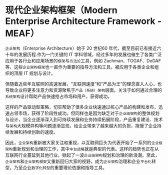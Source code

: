 # 现代企业架构框架（Modern Enterprise Architecture Framework - MEAF）

`企业架构`（Enterprise Architecture）始于 20 世纪60 年代，截至目前已有接近六十年的发展历程.作为一门关键的 IT 学科领域，经过多年的发展也催生了各类广泛应用于各行业和应用场景的`框架`与`方法论`工具，例如 Zachman、TOGAF、DoDAF 等，这些`企业架构框架`也一直作为重要的指导方法和工具，被应用于各类企业和组织的顶层 IT 规划与设计。

但随着近些年互联网的高速发展，“互联网速度”和“产品为王”的理念直入人心，也导致企业将更多注意力和资源聚焦于`产品（系统）架构`层面，关注于如何通过合理的`系统架构`设计帮助产品快速抢占市场和用户，获得成功。

这样的产品驱动型策略，切实帮助了很多企业快速通过核心产品的构建和发布，迅速占领市场，获得了阶段性成功。但同样也是因为缺乏对于`企业级架构`的整体规划与设计，当企业逐渐深入到可持续发展和业务持续拓展阶段，产品重复建设、技术与`架构`大规模异构等问题逐渐显现，给企业带来了越来越大的负担，拖慢了企业持续发展和持续创新的速度。

因此，`企业架构`重新被大家关注和重视，以互联网巨头为代表开始了一系列的`企业级架构`重新规划和治理的工作，其中`中台战略`就是典型的代表。这样的趋势也正在从互联网行业蔓延到其他行业，掀起了一波`企业级架构`规划和治理的新浪潮。至此，`企业架构`和`企业架构框架`又重新回归大家的视野，成为`企业架构`治理和企业`平台化`转型，乃至企业`数字化转型`的重要理论依据和指导工具。
